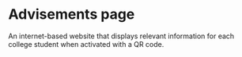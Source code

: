 # Advisements page
An internet-based website that displays relevant information for each college student when activated with a QR code.
